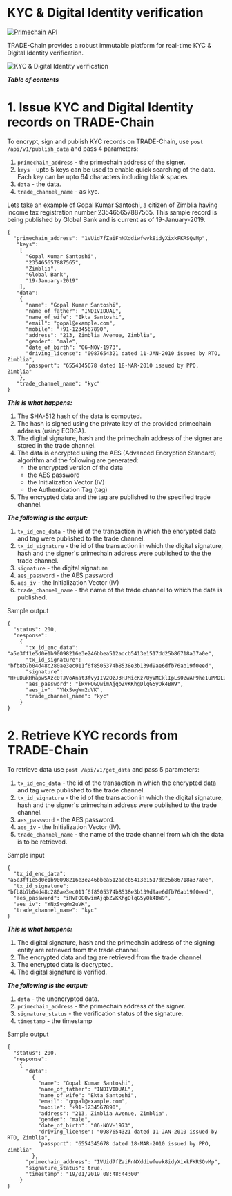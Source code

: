 # KYC & Digital Identity verification 

[![Primechain API](https://img.shields.io/badge/Built%20by-Primechain-blue.svg)](http://www.primechaintech.com/)

TRADE-Chain provides a robust immutable platform for real-time KYC & Digital Identity verification. 

![KYC & Digital Identity verification ](http://www.primechaintech.com/img/api_documentation/kyc.png)

***Table of contents***


# 1. Issue KYC and Digital Identity records on TRADE-Chain

To encrypt, sign and publish KYC records on TRADE-Chain, use `post /api/v1/publish_data` and pass 4 parameters: 
1. `primechain_address` - the primechain address of the signer.
2. `keys` - upto 5 keys can be used to enable quick searching of the data. Each key can be upto 64 characters including blank spaces.
3. `data` - the data. 
4. `trade_channel_name` - as kyc.

Lets take an example of Gopal Kumar Santoshi, a citizen of Zimblia having income tax registration number 235465657887565. This sample record is being published by Global Bank and is current as of 19-January-2019.
```
{
  "primechain_address": "1VUid7fZaiFnNXddiwfwvk8idyXixkFKRSQvMp",
   "keys": 
    [
      "Gopal Kumar Santoshi",
      "235465657887565",
      "Zimblia",
      "Global Bank",
      "19-January-2019"
    ],
   "data": 
    {
      "name": "Gopal Kumar Santoshi",
      "name_of_father": "INDIVIDUAL",
      "name_of_wife": "Ekta Santoshi",
      "email": "gopal@example.com",
      "mobile": "+91-1234567890",
      "address": "213, Zimblia Avenue, Zimblia",
      "gender": "male",
      "date_of_birth": "06-NOV-1973",
      "driving_license": "0987654321 dated 11-JAN-2010 issued by RTO, Zimblia",
      "passport": "6554345678 dated 18-MAR-2010 issued by PPO, Zimblia"
    }, 
   "trade_channel_name": "kyc"
}
```

***This is what happens:***   
1. The SHA-512 hash of the data is computed.
2. The hash is signed using the private key of the provided primechain address (using ECDSA).
3. The digital signature, hash and the primechain address of the signer are stored in the trade channel.
4. The data is encrypted using the AES (Advanced Encryption Standard) algorithm and the following are generated: 
    * the encrypted version of the data    
    * the AES password    
    * the Initialization Vector (IV)    
    * the Authentication Tag (tag)   
5. The encrypted data and the tag are published to the specified trade channel.

***The following is the output:***
1. `tx_id_enc_data` - the id of the transaction in which the encrypted data and tag were published to the trade channel.
2. `tx_id_signature` - the id of the transaction in which the digital signature, hash and the signer's primechain address were published to the the trade channel.
3. `signature` - the digital signature
4. `aes_password` - the AES password
5. `aes_iv` - the Initialization Vector (IV)
6. `trade_channel_name` - the name of the trade channel to which the data is published. 

Sample output
```
{
  "status": 200,
  "response": 
    {
      "tx_id_enc_data": "a5e3ff1e5d0e1b90098216e3e246bbea512adcb5413e1517dd25b86718a37a0e",
      "tx_id_signature": "bfb8b7b04d48c280ae3ec011f6f8505374b8538e3b139d9ae6dfb76ab19f0eed",
      "signature": "H+uDukHhapwSAzc0TJVoAnat3fvyIIV2OzJ3HJMicKz/UyVMCklIpLs0ZwAP9he1uPMDLURcQqUAeH/VC0C7MpM=",
      "aes_password": "iRvFOGQwimAjqbZvKKhgDlqG5yOk4BW9",
      "aes_iv": "YNxSvgWm2uVK",
      "trade_channel_name": "kyc"
    }
}
```

# 2. Retrieve KYC records from TRADE-Chain
To retrieve data use `post /api/v1/get_data` and pass 5 parameters:
1. `tx_id_enc_data` - the id of the transaction in which the encrypted data and tag were published to the trade channel.
2. `tx_id_signature` - the id of the transaction in which the digital signature, hash and the signer's primechain address were published to the trade channel.
3. `aes_password` - the AES password.
4. `aes_iv` - the Initialization Vector (IV).
5. `trade_channel_name` - the name of the trade channel from which the data is to be retrieved.

Sample input
```
{
  "tx_id_enc_data": "a5e3ff1e5d0e1b90098216e3e246bbea512adcb5413e1517dd25b86718a37a0e",
  "tx_id_signature": "bfb8b7b04d48c280ae3ec011f6f8505374b8538e3b139d9ae6dfb76ab19f0eed",
  "aes_password": "iRvFOGQwimAjqbZvKKhgDlqG5yOk4BW9",
  "aes_iv": "YNxSvgWm2uVK",
  "trade_channel_name": "kyc"
}
```
***This is what happens:***   
1. The digital signature, hash and the primechain address of the signing entity are retrieved from the trade channel.
2. The encrypted data and tag are retrieved from the trade channel.
3. The encrypted data is decrypted.
4. The digital signature is verified.

***The following is the output:***
1. `data` - the unencrypted data.   
2. `primechain_address` - the primechain address of the signer.   
3. `signature_status` - the verification status of the signature.  
4. `timestamp` - the timestamp

Sample output
```
{
  "status": 200,
  "response": 
    {
      "data": 
        {
          "name": "Gopal Kumar Santoshi",
          "name_of_father": "INDIVIDUAL",
          "name_of_wife": "Ekta Santoshi",
          "email": "gopal@example.com",
          "mobile": "+91-1234567890",
          "address": "213, Zimblia Avenue, Zimblia",
          "gender": "male",
          "date_of_birth": "06-NOV-1973",
          "driving_license": "0987654321 dated 11-JAN-2010 issued by RTO, Zimblia",
          "passport": "6554345678 dated 18-MAR-2010 issued by PPO, Zimblia"
        },
      "primechain_address": "1VUid7fZaiFnNXddiwfwvk8idyXixkFKRSQvMp",
      "signature_status": true,
      "timestamp": "19/01/2019 08:48:44:00"
    }
}
```
